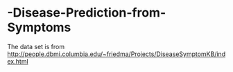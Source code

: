 # -Disease-Prediction-from-Symptoms
The data set is from  http://people.dbmi.columbia.edu/~friedma/Projects/DiseaseSymptomKB/index.html
